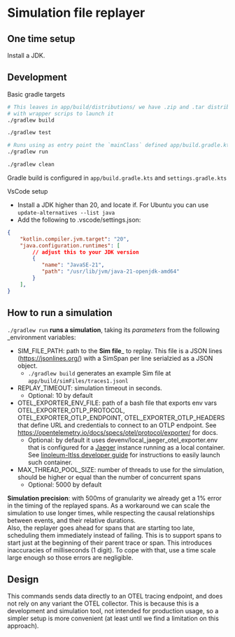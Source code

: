 # Simulation file replayer

## One time setup

Install a JDK.

## Development

Basic gradle targets

```bash
# This leaves in app/build/distributions/ we have .zip and .tar distributions of the app, 
# with wrapper scrips to launch it
./gradlew build

./gradlew test

# Runs using as entry point the `mainClass` defined app/build.gradle.kts
./gradlew run

./gradlew clean
```

Gradle build is configured in `app/build.gradle.kts` and `settings.gradle.kts`

VsCode setup

- Install a JDK higher than 20, and locate if. For Ubuntu you can use `update-alternatives --list java`
- Add the following to .vscode/settings.json:

```json
{
    "kotlin.compiler.jvm.target": "20",
    "java.configuration.runtimes": [
        // adjust this to your JDK version
        {
           "name": "JavaSE-21",
           "path": "/usr/lib/jvm/java-21-openjdk-amd64"
        }
    ],
}
```

## How to run a simulation

`./gradlew run` __runs a simulation__, taking its _parameters_ from the following _environment variables:

- SIM_FILE_PATH: path to the __Sim file___ to replay. This file is a JSON lines (https://jsonlines.org/) with a SimSpan per line serialzied as a JSON object.
  - `./gradlew build` generates an example Sim file at `app/build/simFiles/traces1.jsonl`
- REPLAY_TIMEOUT: simulation timeout in seconds.
  - Optional: 10 by default
- OTEL_EXPORTER_ENV_FILE: path of a bash file that exports env vars OTEL_EXPORTER_OTLP_PROTOCOL, OTEL_EXPORTER_OTLP_ENDPOINT, OTEL_EXPORTER_OTLP_HEADERS that define URL and credentials to connect to an OTLP endpoint. See https://opentelemetry.io/docs/specs/otel/protocol/exporter/ for docs.
    - Optional: by default it uses devenv/local_jaeger_otel_exporter.env that is configured for a [Jaeger](https://www.jaegertracing.io/) instance running as a local container. See [linoleum-ltlss developer guide](../linoleum-ltlss/DEVELOPER_GUIDE.md) for instructions to easily launch such container.
- MAX_THREAD_POOL_SIZE: number of threads to use for the simulation, should be higher or equal than the number of concurrent spans
  - Optional: 5000 by default

__Simulation precision__: with 500ms of granularity we already get a 1% error in the timing of the replayed spans. As a workaround we can scale the simulation to use longer times, while respecting the causal relationships between events, and their relative durations.  
Also, the replayer goes ahead for spans that are starting too late, scheduling them immediately instead of failing. This is to support spans to start just at the beginning of their parent trace or span. This introduces inaccuracies of milliseconds (1 digit). To cope with that, use a time scale large enough so those errors are negligible.  

## Design

This commands sends data directly to an OTEL tracing endpoint, and does not rely on any variant the OTEL collector. This is because this is a development and simulation tool, not intended for production usage, so a simpler setup is more convenient (at least until we find a limitation on this approach).
